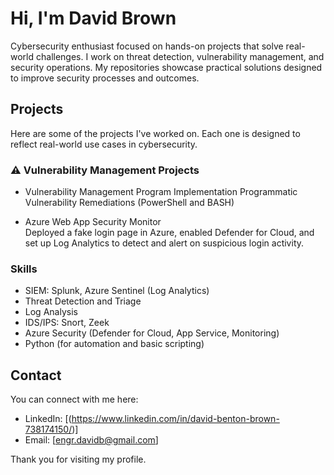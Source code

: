 

# Hi, I'm David Brown

Cybersecurity enthusiast focused on hands-on projects that solve real-world challenges. I work on threat detection, vulnerability management, and security operations. My repositories showcase practical solutions designed to improve security processes and outcomes.

## Projects

Here are some of the projects I've worked on. Each one is designed to reflect real-world use cases in cybersecurity.

### ⚠️ Vulnerability Management Projects
  - Vulnerability Management Program Implementation
  Programmatic Vulnerability Remediations (PowerShell and BASH)

  - Azure Web App Security Monitor  
  Deployed a fake login page in Azure, enabled Defender for Cloud, and set up Log Analytics to detect and alert on suspicious login activity.



### Skills
- SIEM: Splunk, Azure Sentinel (Log Analytics)
- Threat Detection and Triage
- Log Analysis 
- IDS/IPS: Snort, Zeek
- Azure Security (Defender for Cloud, App Service, Monitoring)
- Python (for automation and basic scripting)

## Contact

You can connect with me here:

- LinkedIn: [(https://www.linkedin.com/in/david-benton-brown-738174150/)]
- Email: [engr.davidb@gmail.com]

Thank you for visiting my profile.
